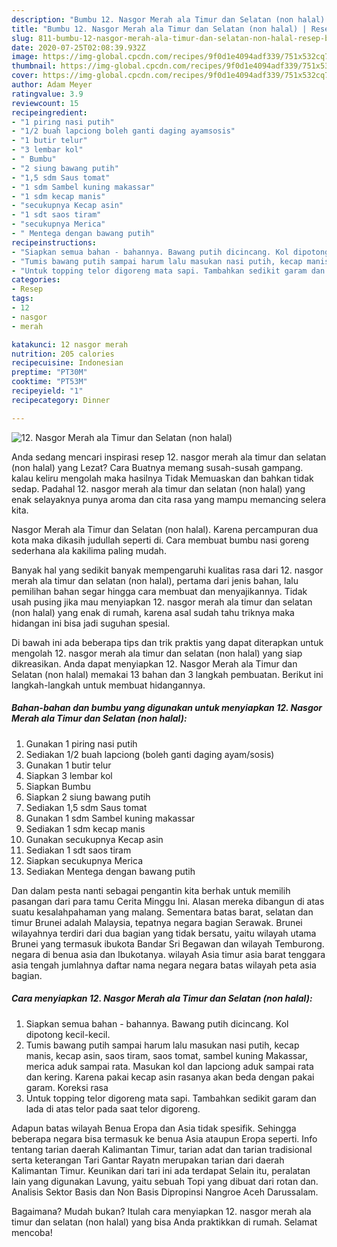 ```yaml
---
description: "Bumbu 12. Nasgor Merah ala Timur dan Selatan (non halal) | Resep Bumbu 12. Nasgor Merah ala Timur dan Selatan (non halal) Yang Enak Banget"
title: "Bumbu 12. Nasgor Merah ala Timur dan Selatan (non halal) | Resep Bumbu 12. Nasgor Merah ala Timur dan Selatan (non halal) Yang Enak Banget"
slug: 811-bumbu-12-nasgor-merah-ala-timur-dan-selatan-non-halal-resep-bumbu-12-nasgor-merah-ala-timur-dan-selatan-non-halal-yang-enak-banget
date: 2020-07-25T02:08:39.932Z
image: https://img-global.cpcdn.com/recipes/9f0d1e4094adf339/751x532cq70/12-nasgor-merah-ala-timur-dan-selatan-non-halal-foto-resep-utama.jpg
thumbnail: https://img-global.cpcdn.com/recipes/9f0d1e4094adf339/751x532cq70/12-nasgor-merah-ala-timur-dan-selatan-non-halal-foto-resep-utama.jpg
cover: https://img-global.cpcdn.com/recipes/9f0d1e4094adf339/751x532cq70/12-nasgor-merah-ala-timur-dan-selatan-non-halal-foto-resep-utama.jpg
author: Adam Meyer
ratingvalue: 3.9
reviewcount: 15
recipeingredient:
- "1 piring nasi putih"
- "1/2 buah lapciong boleh ganti daging ayamsosis"
- "1 butir telur"
- "3 lembar kol"
- " Bumbu"
- "2 siung bawang putih"
- "1,5 sdm Saus tomat"
- "1 sdm Sambel kuning makassar"
- "1 sdm kecap manis"
- "secukupnya Kecap asin"
- "1 sdt saos tiram"
- "secukupnya Merica"
- " Mentega dengan bawang putih"
recipeinstructions:
- "Siapkan semua bahan - bahannya. Bawang putih dicincang. Kol dipotong kecil-kecil."
- "Tumis bawang putih sampai harum lalu masukan nasi putih, kecap manis, kecap asin, saos tiram, saos tomat, sambel kuning Makassar, merica aduk sampai rata. Masukan kol dan lapciong aduk sampai rata dan kering. Karena pakai kecap asin rasanya akan beda dengan pakai garam. Koreksi rasa"
- "Untuk topping telor digoreng mata sapi. Tambahkan sedikit garam dan lada di atas telor pada saat telor digoreng."
categories:
- Resep
tags:
- 12
- nasgor
- merah

katakunci: 12 nasgor merah 
nutrition: 205 calories
recipecuisine: Indonesian
preptime: "PT30M"
cooktime: "PT53M"
recipeyield: "1"
recipecategory: Dinner

---
```



![12. Nasgor Merah ala Timur dan Selatan (non halal)](https://img-global.cpcdn.com/recipes/9f0d1e4094adf339/751x532cq70/12-nasgor-merah-ala-timur-dan-selatan-non-halal-foto-resep-utama.jpg)

Anda sedang mencari inspirasi resep 12. nasgor merah ala timur dan selatan (non halal) yang Lezat? Cara Buatnya memang susah-susah gampang. kalau keliru mengolah maka hasilnya Tidak Memuaskan dan bahkan tidak sedap. Padahal 12. nasgor merah ala timur dan selatan (non halal) yang enak selayaknya punya aroma dan cita rasa yang mampu memancing selera kita.

Nasgor Merah ala Timur dan Selatan (non halal). Karena percampuran dua kota maka dikasih judullah seperti di. Cara membuat bumbu nasi goreng sederhana ala kakilima paling mudah.

Banyak hal yang sedikit banyak mempengaruhi kualitas rasa dari 12. nasgor merah ala timur dan selatan (non halal), pertama dari jenis bahan, lalu pemilihan bahan segar hingga cara membuat dan menyajikannya. Tidak usah pusing jika mau menyiapkan 12. nasgor merah ala timur dan selatan (non halal) yang enak di rumah, karena asal sudah tahu triknya maka hidangan ini bisa jadi suguhan spesial.


Di bawah ini ada beberapa tips dan trik praktis yang dapat diterapkan untuk mengolah 12. nasgor merah ala timur dan selatan (non halal) yang siap dikreasikan. Anda dapat menyiapkan 12. Nasgor Merah ala Timur dan Selatan (non halal) memakai 13 bahan dan 3 langkah pembuatan. Berikut ini langkah-langkah untuk membuat hidangannya.

<!--inarticleads1-->

##### Bahan-bahan dan bumbu yang digunakan untuk menyiapkan 12. Nasgor Merah ala Timur dan Selatan (non halal):

1. Gunakan 1 piring nasi putih
1. Sediakan 1/2 buah lapciong (boleh ganti daging ayam/sosis)
1. Gunakan 1 butir telur
1. Siapkan 3 lembar kol
1. Siapkan  Bumbu
1. Siapkan 2 siung bawang putih
1. Sediakan 1,5 sdm Saus tomat
1. Gunakan 1 sdm Sambel kuning makassar
1. Sediakan 1 sdm kecap manis
1. Gunakan secukupnya Kecap asin
1. Sediakan 1 sdt saos tiram
1. Siapkan secukupnya Merica
1. Sediakan  Mentega dengan bawang putih


Dan dalam pesta nanti sebagai pengantin kita berhak untuk memilih pasangan dari para tamu Cerita Minggu Ini. Alasan mereka dibangun di atas suatu kesalahpahaman yang malang. Sementara batas barat, selatan dan timur Brunei adalah Malaysia, tepatnya negara bagian Serawak. Brunei wilayahnya terdiri dari dua bagian yang tidak bersatu, yaitu wilayah utama Brunei yang termasuk ibukota Bandar Sri Begawan dan wilayah Temburong. negara di benua asia dan Ibukotanya. wilayah Asia timur asia barat tenggara asia tengah jumlahnya daftar nama negara negara batas wilayah peta asia bagian. 

<!--inarticleads2-->

##### Cara menyiapkan 12. Nasgor Merah ala Timur dan Selatan (non halal):

1. Siapkan semua bahan - bahannya. Bawang putih dicincang. Kol dipotong kecil-kecil.
1. Tumis bawang putih sampai harum lalu masukan nasi putih, kecap manis, kecap asin, saos tiram, saos tomat, sambel kuning Makassar, merica aduk sampai rata. Masukan kol dan lapciong aduk sampai rata dan kering. Karena pakai kecap asin rasanya akan beda dengan pakai garam. Koreksi rasa
1. Untuk topping telor digoreng mata sapi. Tambahkan sedikit garam dan lada di atas telor pada saat telor digoreng.


Adapun batas wilayah Benua Eropa dan Asia tidak spesifik. Sehingga beberapa negara bisa termasuk ke benua Asia ataupun Eropa seperti. Info tentang tarian daerah Kalimantan Timur, tarian adat dan tarian tradisional serta keterangan Tari Gantar Rayatn merupakan tarian dari daerah Kalimantan Timur. Keunikan dari tari ini ada terdapat Selain itu, peralatan lain yang digunakan Lavung, yaitu sebuah Topi yang dibuat dari rotan dan. Analisis Sektor Basis dan Non Basis Dipropinsi Nangroe Aceh Darussalam. 

Bagaimana? Mudah bukan? Itulah cara menyiapkan 12. nasgor merah ala timur dan selatan (non halal) yang bisa Anda praktikkan di rumah. Selamat mencoba!
